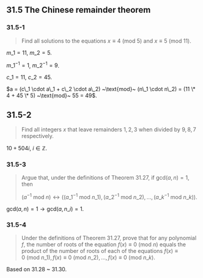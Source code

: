 ## 31.5 The Chinese remainder theorem

### 31.5-1

> Find all solutions to the equations $x \equiv 4 ~(\text{mod}~5)$ and $x \equiv 5 ~(\text{mod}~11)$.

$m\_1 = 11$, $m\_2 = 5$.

$m\_1^{-1} = 1$, $m\_2^{-1} = 9$.

$c\_1 = 11$, $c\_2 = 45$.

$a = (c\_1 \cdot a\_1 + c\_2 \cdot a\_2) ~\text{mod}~ (n\_1 \cdot n\_2) = (11 \* 4 + 45 \* 5) ~\text{mod}~ 55 = 49$.

## 31.5-2

> Find all integers $x$ that leave remainders $1, 2, 3$ when divided by $9, 8, 7$ respectively.

$10 + 504i$, $i \in \mathbb{Z}$.

### 31.5-3

> Argue that, under the definitions of Theorem 31.27, if $\text{gcd}(a, n) = 1$, then
> 
>  $(a^{-1} ~\text{mod}~ n) \leftrightarrow ((a\_1^{-1} ~\text{mod}~ n\_1), (a\_2^{-1} ~\text{mod}~ n\_2), \dots, (a\_k^{-1} ~\text{mod}~ n\_k))$.

$\text{gcd}(a, n) = 1 \rightarrow \text{gcd}(a, n\_i) = 1$.

### 31.5-4

> Under the definitions of Theorem 31.27, prove that for any polynomial $f$, the number of roots of the equation $f(x) \equiv 0 ~(\text{mod}~n)$ equals the product of the number of roots of each of the equations $f(x) \equiv 0 ~(\text{mod}~n\_1), f(x) \equiv 0 ~(\text{mod}~n\_2), \dots, f(x) \equiv 0 ~(\text{mod}~n\_k)$.

Based on 31.28 ~ 31.30.
